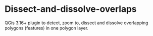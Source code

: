# Dissect-and-dissolve-overlaps
QGis 3.16+ plugin to detect, zoom to, dissect and dissolve overlapping polygons (features) in one polygon layer.
